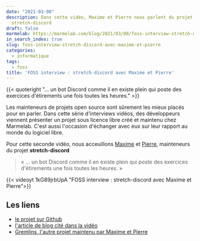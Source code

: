 ```yaml
---
date: "2021-03-08"
description: Dans cette vidéo, Maxime et Pierre nous parlent du projet open-source
  stretch-discord
draft: false
marmelab: https://marmelab.com/blog/2021/03/08/foss-interview-stretch-discord-avec-maxime-et-pierre.html
in_search_index: true
slug: foss-interview-stretch-discord-avec-maxime-et-pierre
categories:
  - informatique
tags:
  - foss
title: 'FOSS interview : stretch-discord avec Maxime et Pierre'
---
```


{{< quoteright "… un bot Discord comme il en existe plein qui poste des exercices d'étirements une fois toutes les heures." >}}

Les mainteneurs de projets open source sont sûrement les mieux placés pour en parler. Dans cette série d'interviews vidéos, des développeurs viennent présenter un projet sous licence libre créé et maintenu chez Marmelab. C'est aussi l'occasion d'échanger avec eux sur leur rapport au monde du logiciel libre.

Pour cette seconde vidéo, nous acceuillons [Maxime](https://twitter.com/rmaximedev) et [Pierre](https://github.com/HALLERPierre), mainteneurs du projet **stretch-discord**

> « … un bot Discord comme il en existe plein qui poste des exercices d'étirements une fois toutes les heures. »

{{< videoyt 1kG89jrbUpA "FOSS interview : stretch-discord avec Maxime et Pierre">}}

## Les liens

- [le projet sur Github](https://github.com/marmelab/stretch-discord)
- [l'article de blog cité dans la vidéo](https://marmelab.com/blog/2020/12/09/stretching-as-a-developer.html)
- [Gremlins, l'autre projet maintenu par Maxime et Pierre](https://github.com/marmelab/gremlins.js)
